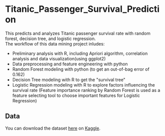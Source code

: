 # Titanic_Passenger_Survival_Prediction
This predicts and analyzes Titanic passenger survival rate with random forest, decision tree, and logistic regression.  
The workflow of this data mining project inludes:
- Preliminary analysis with R, including Apriori algorithm, correlation analysis and data visualization(using ggplot2)
-	Data preprocessing and feature engineering with python
-	Random Forest modeling with python (to get an out-of-bag error of 0.162)
- Decision Tree modeling with R to get the "survival tree"
- Logistic Regression modeling with R to explore factors influencing the survival rate (Feature importance ranking by Random Forest is used as a feature selecting tool to choose important features for Logistic Regression)

## Data
You can download the dataset [here](https://www.kaggle.com/c/titanic/data) on [Kaggle](https://www.kaggle.com/).
